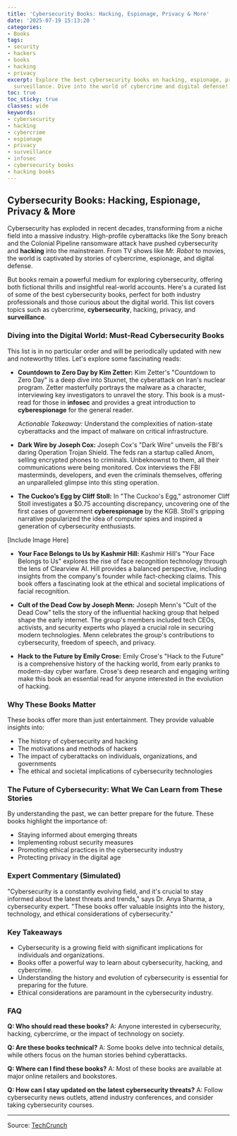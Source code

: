 ```yaml
---
title: 'Cybersecurity Books: Hacking, Espionage, Privacy & More'
date: '2025-07-19 15:13:20 '
categories:
- Books
tags:
- security
- hackers
- books
- hacking
- privacy
excerpt: Explore the best cybersecurity books on hacking, espionage, privacy, and
  surveillance. Dive into the world of cybercrime and digital defense!
toc: true
toc_sticky: true
classes: wide
keywords:
- cybersecurity
- hacking
- cybercrime
- espionage
- privacy
- surveillance
- infosec
- cybersecurity books
- hacking books
---
```


## Cybersecurity Books: Hacking, Espionage, Privacy & More

Cybersecurity has exploded in recent decades, transforming from a niche field into a massive industry. High-profile cyberattacks like the Sony breach and the Colonial Pipeline ransomware attack have pushed cybersecurity and **hacking** into the mainstream. From TV shows like *Mr. Robot* to movies, the world is captivated by stories of cybercrime, espionage, and digital defense.

But books remain a powerful medium for exploring cybersecurity, offering both fictional thrills and insightful real-world accounts. Here's a curated list of some of the best cybersecurity books, perfect for both industry professionals and those curious about the digital world. This list covers topics such as cybercrime, **cybersecurity**, hacking, privacy, and **surveillance**.

### Diving into the Digital World: Must-Read Cybersecurity Books

This list is in no particular order and will be periodically updated with new and noteworthy titles. Let's explore some fascinating reads:

*   **Countdown to Zero Day by Kim Zetter:** Kim Zetter's "Countdown to Zero Day" is a deep dive into Stuxnet, the cyberattack on Iran's nuclear program. Zetter masterfully portrays the malware as a character, interviewing key investigators to unravel the story. This book is a must-read for those in **infosec** and provides a great introduction to **cyberespionage** for the general reader.

    *Actionable Takeaway:* Understand the complexities of nation-state cyberattacks and the impact of malware on critical infrastructure.

*   **Dark Wire by Joseph Cox:** Joseph Cox's "Dark Wire" unveils the FBI's daring Operation Trojan Shield. The feds ran a startup called Anom, selling encrypted phones to criminals. Unbeknownst to them, all their communications were being monitored. Cox interviews the FBI masterminds, developers, and even the criminals themselves, offering an unparalleled glimpse into this sting operation.

*   **The Cuckoo’s Egg by Cliff Stoll:** In "The Cuckoo's Egg," astronomer Cliff Stoll investigates a $0.75 accounting discrepancy, uncovering one of the first cases of government **cyberespionage** by the KGB. Stoll's gripping narrative popularized the idea of computer spies and inspired a generation of cybersecurity enthusiasts.

[Include Image Here]

*   **Your Face Belongs to Us by Kashmir Hill:** Kashmir Hill's "Your Face Belongs to Us" explores the rise of face recognition technology through the lens of Clearview AI. Hill provides a balanced perspective, including insights from the company's founder while fact-checking claims. This book offers a fascinating look at the ethical and societal implications of facial recognition.

*   **Cult of the Dead Cow by Joseph Menn:** Joseph Menn's "Cult of the Dead Cow" tells the story of the influential hacking group that helped shape the early internet. The group's members included tech CEOs, activists, and security experts who played a crucial role in securing modern technologies. Menn celebrates the group's contributions to cybersecurity, freedom of speech, and privacy.

*   **Hack to the Future by Emily Crose:** Emily Crose's "Hack to the Future" is a comprehensive history of the hacking world, from early pranks to modern-day cyber warfare. Crose's deep research and engaging writing make this book an essential read for anyone interested in the evolution of hacking.

### Why These Books Matter

These books offer more than just entertainment. They provide valuable insights into:

*   The history of cybersecurity and hacking
*   The motivations and methods of hackers
*   The impact of cyberattacks on individuals, organizations, and governments
*   The ethical and societal implications of cybersecurity technologies

### The Future of Cybersecurity: What We Can Learn from These Stories

By understanding the past, we can better prepare for the future. These books highlight the importance of:

*   Staying informed about emerging threats
*   Implementing robust security measures
*   Promoting ethical practices in the cybersecurity industry
*   Protecting privacy in the digital age

### Expert Commentary (Simulated)

"Cybersecurity is a constantly evolving field, and it's crucial to stay informed about the latest threats and trends," says Dr. Anya Sharma, a cybersecurity expert. "These books offer valuable insights into the history, technology, and ethical considerations of cybersecurity."

### Key Takeaways

*   Cybersecurity is a growing field with significant implications for individuals and organizations.
*   Books offer a powerful way to learn about cybersecurity, hacking, and cybercrime.
*   Understanding the history and evolution of cybersecurity is essential for preparing for the future.
*   Ethical considerations are paramount in the cybersecurity industry.

### FAQ

**Q: Who should read these books?**
A: Anyone interested in cybersecurity, hacking, cybercrime, or the impact of technology on society.

**Q: Are these books technical?**
A: Some books delve into technical details, while others focus on the human stories behind cyberattacks.

**Q: Where can I find these books?**
A: Most of these books are available at major online retailers and bookstores.

**Q: How can I stay updated on the latest cybersecurity threats?**
A: Follow cybersecurity news outlets, attend industry conferences, and consider taking cybersecurity courses.

---

Source: [TechCrunch](https://techcrunch.com/2025/07/19/these-are-our-favorite-cyber-books-on-hacking-espionage-crypto-surveillance-and-more/)